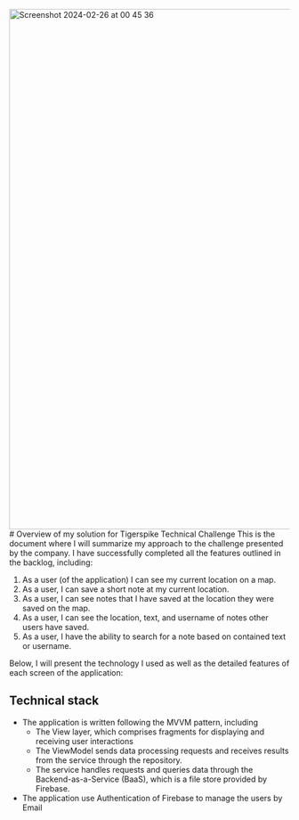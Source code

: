 <img width="934" alt="Screenshot 2024-02-26 at 00 45 36" src="https://github.com/pndhieu96/LandmarkRemark/assets/24983645/95b6c54e-613a-4dfa-9c11-4cef7c0d0ac8"># Overview of my solution for Tigerspike Technical Challenge
This is the document where I will summarize my approach to the challenge presented by the company. I have successfully completed all the features outlined in the backlog, including:

1. As a user (of the application) I can see my current location on a map.
2. As a user, I can save a short note at my current location.
3. As a user, I can see notes that I have saved at the location they were saved on the map.
4. As a user, I can see the location, text, and username of notes other users have saved.
5. As a user, I have the ability to search for a note based on contained text or username.

Below, I will present the technology I used as well as the detailed features of each screen of the application:

## Technical stack
- The application is written following the MVVM pattern, including
  + The View layer, which comprises fragments for displaying and receiving user interactions
  + The ViewModel sends data processing requests and receives results from the service through the repository.
  + The service handles requests and queries data through the Backend-as-a-Service (BaaS), which is a file store provided by Firebase.
- The application use Authentication of Firebase to manage the users by Email
  

